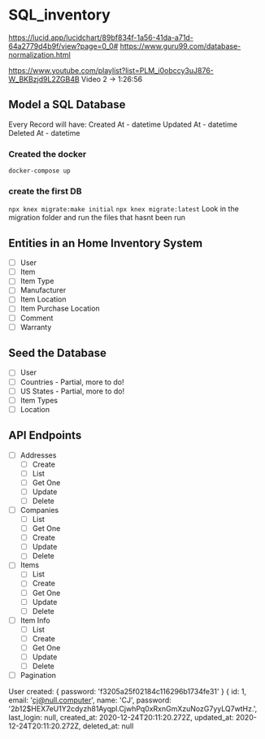 # SQL_inventory

https://lucid.app/lucidchart/89bf834f-1a56-41da-a71d-64a2779d4b9f/view?page=0_0#
https://www.guru99.com/database-normalization.html

https://www.youtube.com/playlist?list=PLM_i0obccy3uJ876-W_BKBzjd9L2ZGB4B
Video 2 -> 1:26:56
## Model a SQL Database

Every Record will have:
Created At - datetime
Updated At - datetime
Deleted At - datetime


### Created the docker 
`docker-compose up`

### create the first DB

`npx knex migrate:make initial`
`npx knex migrate:latest` Look in the migration folder and run the files that hasnt been run



## Entities in an Home Inventory System

* [ ] User
* [ ] Item
* [ ] Item Type
* [ ] Manufacturer
* [ ] Item Location
* [ ] Item Purchase Location
* [ ] Comment
* [ ] Warranty

## Seed the Database

* [ ] User
* [ ] Countries - Partial, more to do!
* [ ] US States - Partial, more to do!
* [ ] Item Types
* [ ] Location

## API Endpoints

* [ ] Addresses
  * [ ] Create
  * [ ] List
  * [ ] Get One
  * [ ] Update
  * [ ] Delete
* [ ] Companies
  * [ ] List
  * [ ] Get One
  * [ ] Create
  * [ ] Update
  * [ ] Delete
* [ ] Items
  * [ ] List
  * [ ] Create
  * [ ] Get One
  * [ ] Update
  * [ ] Delete
* [ ] Item Info
  * [ ] List
  * [ ] Create
  * [ ] Get One
  * [ ] Update
  * [ ] Delete
* [ ] Pagination

User created: { password: 'f3205a25f02184c116296b1734fe31' } {
  id: 1,
  email: 'cj@null.computer',
  name: 'CJ',
  password: '$2b$12$HEX7eU1Y2cdyzh81Ayqpl.CjwhPq0xRxnGmXzuNozG7yyLQ7wtHz.',
  last_login: null,
  created_at: 2020-12-24T20:11:20.272Z,
  updated_at: 2020-12-24T20:11:20.272Z,
  deleted_at: null
